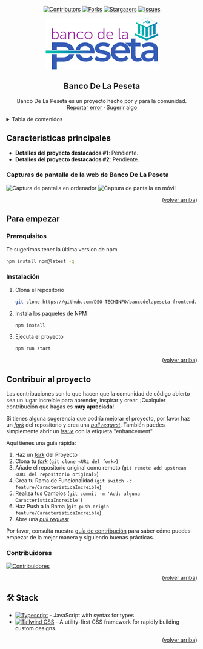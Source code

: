 <a name="readme-top"></a>

<div align="center">

[![Contributors][contributors-shield]][contributors-url]
[![Forks][forks-shield]][forks-url]
[![Stargazers][stars-shield]][stars-url]
[![Issues][issues-shield]][issues-url]

<a href="https://github.com/DSO-TECHINFO/bancodelapeseta-frontend">
  <img width="300px" src="./.github/images/logo-01.png" alt="Logo" width="800" />
</a>

## Banco De La Peseta

Banco De La Peseta es un proyecto hecho por y para la comunidad.\
[Reportar error](https://github.com/DSO-TECHINFO/bancodelapeseta-frontend/issues) · [Sugerir algo](https://github.com/DSO-TECHINFO/bancodelapeseta-frontend/issues)

</div>

<details>
<summary>Tabla de contenidos</summary>

- [Web oficial de Banco De La Peseta](#web-oficial-de-la-velada-iv)
- [Características principales](#características-principales)
  - [Capturas de pantalla de la web de Banco De La Peseta:](#capturas-de-pantalla-de-la-web-de-la-velada-iv)
- [Para empezar](#para-empezar)
  - [Prerequisitos](#prerequisitos)
  - [Instalación](#instalación)
- [Contribuir al proyecto](#contribuir-al-proyecto)
- [🛠️ Stack](#️-stack)

</details>

## Características principales

- **Detalles del proyecto destacados #1**: Pendiente.
- **Detalles del proyecto destacados #2**: Pendiente.

### Capturas de pantalla de la web de Banco De La Peseta

![Captura de pantalla en ordenador](https://github.com/DSO-TECHINFO/bancodelapeseta-frontend/assets/843asjhxnka)
![Captura de pantalla en móvil](https://github.com/DSO-TECHINFO/bancodelapeseta-frontend/assets/998483jksx)

<p align="right">(<a href="#readme-top">volver arriba</a>)</p>

## Para empezar

### Prerequisitos

Te sugerimos tener la última version de npm

  ```sh
  npm install npm@latest -g
  ```

### Instalación

1. Clona el repositorio

   ```sh
   git clone https://github.com/DSO-TECHINFO/bancodelapeseta-frontend.git
   ```

2. Instala los paquetes de NPM

   ```sh
   npm install
   ```

3. Ejecuta el proyecto

   ```sh
   npm run start
   ```

<p align="right">(<a href="#readme-top">volver arriba</a>)</p>

## Contribuir al proyecto

Las contribuciones son lo que hacen que la comunidad de código abierto sea un lugar increíble para aprender, inspirar y crear. ¡Cualquier contribución que hagas es **muy apreciada**!

Si tienes alguna sugerencia que podría mejorar el proyecto, por favor haz un [_fork_](https://github.com/DSO-TECHINFO/bancodelapeseta-frontend/fork) del repositorio y crea una [_pull request_](https://github.com/DSO-TECHINFO/bancodelapeseta-frontend/pulls). También puedes simplemente abrir un [_issue_](https://github.com/DSO-TECHINFO/bancodelapeseta-frontend/issues) con la etiqueta "enhancement".

Aquí tienes una guía rápida:

1. Haz un [_fork_](https://github.com/DSO-TECHINFO/bancodelapeseta-frontend/fork) del Proyecto
2. Clona tu [_fork_](https://github.com/DSO-TECHINFO/bancodelapeseta-frontend/fork) (`git clone <URL del fork>`)
3. Añade el repositorio original como remoto (`git remote add upstream <URL del repositorio original>`)
4. Crea tu Rama de Funcionalidad (`git switch -c feature/CaracteristicaIncreible`)
5. Realiza tus Cambios (`git commit -m 'Add: alguna CaracterísticaIncreible'`)
6. Haz Push a la Rama (`git push origin feature/CaracteristicaIncreible`)
7. Abre una [_pull request_](https://github.com/DSO-TECHINFO/bancodelapeseta-frontend/pulls)

Por favor, consulta nuestra [guía de contribución](https://github.com/DSO-TECHINFO/bancodelapeseta-frontend/blob/master/CONTRIBUTING.md) para saber cómo puedes empezar de la mejor manera y siguiendo buenas prácticas.

### Contribuidores

[![Contribuidores](https://contrib.rocks/image?repo=DSO-TECHINFO/bancodelapeseta-frontend)](https://github.com/DSO-TECHINFO/bancodelapeseta-frontend/graphs/contributors)

<p align="right">(<a href="#readme-top">volver arriba</a>)</p>

## 🛠️ Stack

- [![Typescript][typescript-badge]][badge-empty-url] - JavaScript with syntax for types.
- [![Tailwind CSS][tailwind-badge]][badge-empty-url] - A utility-first CSS framework for rapidly building custom designs.

<p align="right">(<a href="#readme-top">volver arriba</a>)</p>

[typescript-url]: https://www.typescriptlang.org/
[tailwind-url]: https://tailwindcss.com/
[typescript-badge]: https://img.shields.io/badge/Typescript-007ACC?style=for-the-badge&logo=typescript&logoColor=white&color=blue
[tailwind-badge]: https://img.shields.io/badge/Tailwind-ffffff?style=for-the-badge&logo=tailwindcss&logoColor=38bdf8
[contributors-shield]: https://img.shields.io/github/contributors/DSO-TECHINFO/bancodelapeseta-frontend.svg?style=for-the-badge
[contributors-url]: https://github.com/DSO-TECHINFO/bancodelapeseta-frontend/graphs/contributors
[forks-shield]: https://img.shields.io/github/forks/DSO-TECHINFO/bancodelapeseta-frontend.svg?style=for-the-badge
[forks-url]: https://github.com/DSO-TECHINFO/bancodelapeseta-frontend/network/members
[stars-shield]: https://img.shields.io/github/stars/DSO-TECHINFO/bancodelapeseta-frontend.svg?style=for-the-badge
[stars-url]: https://github.com/DSO-TECHINFO/bancodelapeseta-frontend/stargazers
[issues-shield]: https://img.shields.io/github/issues/DSO-TECHINFO/bancodelapeseta-frontend.svg?style=for-the-badge
[issues-url]: https://github.com/DSO-TECHINFO/bancodelapeseta-frontend/issues
[badge-empty-url]: #!